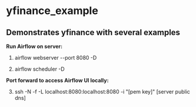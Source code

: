 # yfinance_example

## Demonstrates yfinance with several examples

**Run Airflow on server:**

  1. airflow webserver --port 8080 -D
  
  2. airflow scheduler -D
  
**Port forward to access Airflow UI locally:**

   3. ssh -N -f -L localhost:8080:localhost:8080 -i "[pem key]" [server public dns]
